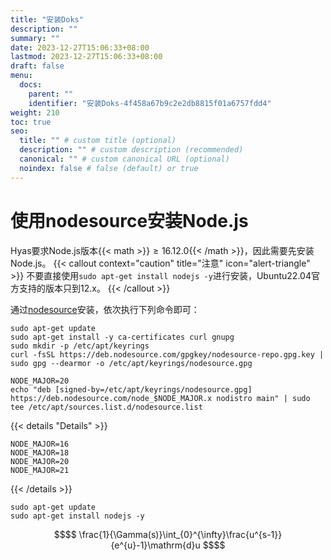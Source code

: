 ```yaml
---
title: "安装Doks"
description: ""
summary: ""
date: 2023-12-27T15:06:33+08:00
lastmod: 2023-12-27T15:06:33+08:00
draft: false
menu:
  docs:
    parent: ""
    identifier: "安装Doks-4f458a67b9c2e2db8815f01a6757fdd4"
weight: 210
toc: true
seo:
  title: "" # custom title (optional)
  description: "" # custom description (recommended)
  canonical: "" # custom canonical URL (optional)
  noindex: false # false (default) or true
---
```


# 使用nodesource安装Node.js
Hyas要求Node.js版本{{< math >}}$\geq 16.12.0${{< /math >}}，因此需要先安装Node.js。
{{< callout context="caution" title="注意" icon="alert-triangle" >}}
不要直接使用`sudo apt-get install nodejs -y`进行安装，Ubuntu22.04官方支持的版本只到12.x。
{{< /callout >}}

通过[nodesource](https://github.com/nodesource/distributions)安装，依次执行下列命令即可：

```bash{title="Download and import the Nodesource GPG key"}
sudo apt-get update
sudo apt-get install -y ca-certificates curl gnupg
sudo mkdir -p /etc/apt/keyrings
curl -fsSL https://deb.nodesource.com/gpgkey/nodesource-repo.gpg.key | sudo gpg --dearmor -o /etc/apt/keyrings/nodesource.gpg
```

```bash{title="Create deb repository"}
NODE_MAJOR=20
echo "deb [signed-by=/etc/apt/keyrings/nodesource.gpg] https://deb.nodesource.com/node_$NODE_MAJOR.x nodistro main" | sudo tee /etc/apt/sources.list.d/nodesource.list
```

{{< details "Details" >}}

```bash{title="改变NODE_MAJOR以指定版本"}
NODE_MAJOR=16
NODE_MAJOR=18
NODE_MAJOR=20
NODE_MAJOR=21

```

{{< /details >}}

```bash{title="Run Update and Install"}
sudo apt-get update
sudo apt-get install nodejs -y
```

```math
$$
\frac{1}{\Gamma(s)}\int_{0}^{\infty}\frac{u^{s-1}}{e^{u}-1}\mathrm{d}u
$$
```
